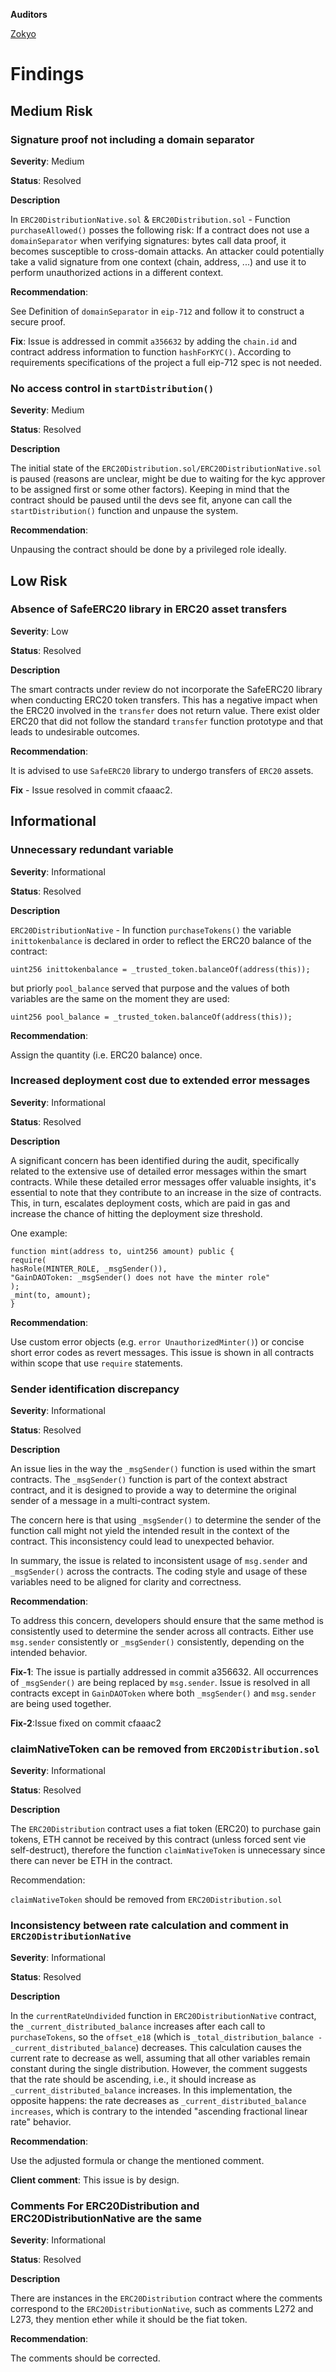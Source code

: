 **Auditors**

[Zokyo](https://x.com/zokyo_io)

# Findings

## Medium Risk

### Signature proof not including a domain separator

**Severity**: Medium

**Status**: Resolved 

**Description**

In `ERC20DistributionNative.sol` & `ERC20Distribution.sol` - Function `purchaseAllowed()`
posses the following risk: If a contract does not use a `domainSeparator` when verifying
signatures: bytes call data proof, it becomes susceptible to cross-domain attacks. An
attacker could potentially take a valid signature from one context (chain, address, ...) and
use it to perform unauthorized actions in a different context.

**Recommendation**:

See Definition of `domainSeparator` in `eip-712` and follow it to construct a secure proof.

**Fix**: Issue is addressed in commit `a356632` by adding the `chain.id` and contract address
information to function `hashForKYC()`. According to requirements specifications of the
project a full eip-712 spec is not needed.

### No access control in `startDistribution()`

**Severity**: Medium

**Status**: Resolved 

**Description**

The initial state of the `ERC20Distribution.sol/ERC20DistributionNative.sol` is paused (reasons
are unclear, might be due to waiting for the kyc approver to be assigned first or some other
factors). Keeping in mind that the contract should be paused until the devs see fit, anyone
can call the `startDistribution()` function and unpause the system.

**Recommendation**:

Unpausing the contract should be done by a privileged role ideally.

## Low Risk

### Absence of SafeERC20 library in ERC20 asset transfers

**Severity**: Low

**Status**: Resolved 

**Description**

The smart contracts under review do not incorporate the SafeERC20 library when
conducting ERC20 token transfers. This has a negative impact when the ERC20 involved in
the `transfer` does not return value. There exist older ERC20 that did not follow the
standard `transfer` function prototype and that leads to undesirable outcomes.

**Recommendation**:

It is advised to use `SafeERC20` library to undergo transfers of `ERC20` assets.

**Fix** - Issue resolved in commit cfaaac2.

## Informational

### Unnecessary redundant variable

**Severity**: Informational

**Status**: Resolved 

**Description**

`ERC20DistributionNative` - In function `purchaseTokens()` the variable `inittokenbalance`
is declared in order to reflect the ERC20 balance of the contract:
```solidity
uint256 inittokenbalance = _trusted_token.balanceOf(address(this));
```
but priorly `pool_balance` served that purpose and the values of both variables are the
same on the moment they are used:
```solidity
uint256 pool_balance = _trusted_token.balanceOf(address(this));
```

**Recommendation**:

Assign the quantity (i.e. ERC20 balance) once.

### Increased deployment cost due to extended error messages

**Severity**: Informational

**Status**: Resolved 

**Description**

A significant concern has been identified during the audit, specifically related to the
extensive use of detailed error messages within the smart contracts. While these detailed
error messages offer valuable insights, it's essential to note that they contribute to an
increase in the size of contracts. This, in turn, escalates deployment costs, which are paid in
gas and increase the chance of hitting the deployment size threshold.

One example:
```solidity
function mint(address to, uint256 amount) public {
require(
hasRole(MINTER_ROLE, _msgSender()),
"GainDAOToken: _msgSender() does not have the minter role"
);
_mint(to, amount);
}
```

**Recommendation**:

Use custom error objects (e.g. `error UnauthorizedMinter()`) or concise short error
codes as revert messages. This issue is shown in all contracts within scope that use
`require` statements.

### Sender identification discrepancy

**Severity**: Informational

**Status**: Resolved 

**Description**

An issue lies in the way the `_msgSender()` function is used within the smart contracts. The
`_msgSender()` function is part of the context abstract contract, and it is designed to provide
a way to determine the original sender of a message in a multi-contract system.

The concern here is that using `_msgSender()` to determine the sender of the function call
might not yield the intended result in the context of the contract. This inconsistency could
lead to unexpected behavior.

In summary, the issue is related to inconsistent usage of `msg.sender` and `_msgSender()`
across the contracts. The coding style and usage of these variables need to be aligned for
clarity and correctness.

**Recommendation**:

To address this concern, developers should ensure that the same method is consistently
used to determine the sender across all contracts. Either use `msg.sender` consistently or
`_msgSender()` consistently, depending on the intended behavior.

**Fix-1**: The issue is partially addressed in commit a356632. All occurrences of `_msgSender()`
are being replaced by `msg.sender`. Issue is resolved in all contracts except in
`GainDAOToken` where both `_msgSender()` and `msg.sender` are being used together.

**Fix-2**:Issue fixed on commit cfaaac2


### claimNativeToken can be removed from `ERC20Distribution.sol`

**Severity**: Informational

**Status**: Resolved 

**Description**

The `ERC20Distribution` contract uses a fiat token (ERC20) to purchase gain tokens, ETH
cannot be received by this contract (unless forced sent vie self-destruct), therefore the
function `claimNativeToken` is unnecessary since there can never be ETH in the contract.

Recommendation:

`claimNativeToken` should be removed from `ERC20Distribution.sol`

### Inconsistency between rate calculation and comment in `ERC20DistributionNative`

**Severity**: Informational

**Status**: Resolved 

**Description**

In the `currentRateUndivided` function in `ERC20DistributionNative` contract, the
`_current_distributed_balance` increases after each call to `purchaseTokens`, so the `offset_e18`
(which is `_total_distribution_balance - _current_distributed_balance`) decreases. This
calculation causes the current rate to decrease as well, assuming that all other variables
remain constant during the single distribution. However, the comment suggests that the rate
should be ascending, i.e., it should increase as `_current_distributed_balance` increases. In
this implementation, the opposite happens: the rate decreases as
`_current_distributed_balance increases`, which is contrary to the intended "ascending
fractional linear rate" behavior.

**Recommendation**:

Use the adjusted formula or change the mentioned comment.

**Client comment**: This issue is by design.

### Comments For ERC20Distribution and ERC20DistributionNative are the same

**Severity**: Informational

**Status**: Resolved 

**Description**

There are instances in the `ERC20Distribution` contract where the comments correspond to
the `ERC20DistributionNative`, such as comments L272 and L273, they mention ether while it
should be the fiat token.

**Recommendation**:

The comments should be corrected.
